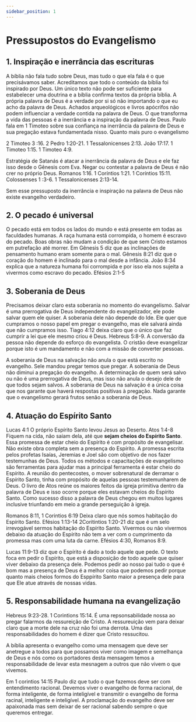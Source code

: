 ```yaml
---
sidebar_position: 1
---
```


# Pressupostos do Evangelismo

## 1. Inspiração e inerrância das escrituras

A bíblia não fala tudo sobre Deus, mas tudo o que ela fala é o que precisávamos saber. Acreditamos que todo o conteúdo da bíblia foi inspirado por Deus. Um único texto não pode ser suficiente para estabelecer uma doutrina e a bíblia confirma textos da própria bíblia. A própria palavra de Deus é a verdade por si só não importando o que eu acho da palavra de Deus. Achados arqueológicos e livros apócrifos não podem influenciar a verdade contida na palavra de Deus. O que transforma a vida das pessoas é a inerrância e a inspiração da palavra de Deus. Paulo fala em 1 Timoteo sobre sua confiança na inerrância da palavra de Deus e sua pregação estava fundamentada nisso. Quanto mais puro o evangelismo

2 Timoteo 3 :16. 2 Pedro 1:20-21. 1 Tessalonicenses 2:13. João 17:17. 1 Timoteo 1:15. 1 Timoteo 4:9.

Estratégia de Satanás é atacar a inerrância da palavra de Deus e ele faz isso desde o Gênesis com Eva. Negar ou contestar a palavra de Deus é não crer no próprio Deus. Romanos 1:16. 1 Coríntios 1:21. 1 Coríntios 15:11. Colossenses 1 :3-6. 1 Tessalonicenses 2:13-14.

Sem esse pressuposto da inerrância e inspiração na palavra de Deus não existe evangelho verdadeiro.

## 2. O pecado é universal

O pecado está em todos os lados do mundo e está presente em todas as faculdades humanas. A raça humana está corrompida, o homem é escravo do pecado. Boas obras não mudam a condição de que sem Cristo estamos em putrefação até morrer. Em Gênesis 5 diz que as inclinações de pensamento humano eram somente para o mal. Gênesis 8:21 diz que o coração do homem é inclinado para o mal desde a infância. João 8:34 explica que a natureza humana foi corrompida e por isso ela nos sujeita a vivermos como escravo do pecado. Efésios 2:1-5

## 3. Soberania de Deus

Precisamos deixar claro esta soberania no momento do evangelismo. Salvar é uma prerrogativa de Deus independente do evangelizador, ele pode salvar quem ele quiser. A soberania dele não depende do Ide. Ele quer que cumpramos o nosso papel em pregar o evangelho, mas ele salvará ainda que não cumpramos isso. Tiago 4:12 deixa claro que o único que faz cumprir a lei que ele mesmo criou é Deus. Hebreus 5:8-9. A conversão da pessoa não depende do esforço do evangelista. O cristão deve evangelizar porque isto é um mandamento e não com a missão de converter pessoas.

A soberania de Deus na salvação não anula o que está escrito no evangelho. Sele mandou pregar temos que pregar.
A soberania de Deus não diminui a pregação do evangelho. A determinação de quem será salvo ou não é uma prerrogativa de Deus, mas isso não anula o desejo dele de que todos sejam salvos.
A soberania de Deus na salvação é a única coisa que nos garante que haverá respostas positivas à pregação. Nada garante que o evangelismo gerará frutos senão a soberania de Deus.

## 4. Atuação do Espírito Santo

 Lucas 4:1 O próprio Espírito Santo levou Jesus ao Deserto.
 Atos 1:4-8 Fiquem na cida, não saiam dela, até que **sejam cheios do Espírito Santo**. Essa promessa de estar cheio do Espírito é com propósito de evangelisar. Não existe obra completa sem a presença do Espírito. A promessa escrita pelos profetas Isaías, Jeremias e Joel são com objetivo de nos fazer testemunhas de Deus. Todos os métodos e capacitações de evangelismo são ferramentas para ajudar mas a principal ferramenta é estar cheio do Espírito. A reunião do pentecostes, o mover sobrenatural de derramar o Espírito Santo, tinha com propósito de aquelas pessoas testemunharem de Deus. O livro de Atos reúne os maiores feitos da igreja primitiva dentro da palavra de Deus e isso ocorre porque eles estavam cheios do Espírito Santo. Como sucesso disso a palavra de Deus chegou em muitos lugares inclusive triunfando em meio a grande perseguição à igreja.

 Romanos 8:11, 1 Corintios 6:19 Deixa claro que nós somos habitação do Espírito Santo. Efésios 1:13-14 2Coritintios 1:20-21 diz que é um selo irrevogável sermos habitação do Espírito Santo. Vivermos ou não vivermos debaixo da atuação do Espírito não tem a ver com o cumprimento da promessa mas com uma luta da carne. Efésios 4:30, Romanos 8:9.

 Lucas 11:9-13 diz que o Espírito é dado a todo aquele que pede. O texto foca em pedir o Espírito, que está a disposição de todo aquele que quiser viver debaixo da presença dele. Podemos pedir ao nosso pai tudo o que é bom mas a presença de Deus é a melhor coisa que podemos pedir porque quanto mais cheios formos do Esppírito Santo maior a presença dele para que Ele atue através de nossas vidas.

 ## 5. Responsabilidade humana na evangelização

 Hebreus 9:23-28. 1 Corintions 15:14. É uma repsonsabilidade nossa ao pregar falarmos da ressureição de Cristo. A ressureuição vem para deixar claro que a morte dele na cruz não foi uma derrota. Uma das responsabilidades do homem é dizer que Cristo ressucitou.

 A bíblia apresenta o evangelho como uma mensagem que deve ser anetregue a todos para que possamos viver como imagem e semelhança de Deus e nós como os portadores desta mensagem temos a responsabilidade de levar esta mesnagem a outros que não vivem o que vivemos.

 Em 1 corintios 14:15 Paulo diz que tudo o que fazemos deve ser com entendimento racional. Devemos viver o evangelho de forma racional, de forma inteligente, de forma inteligível e transmitir o evangelho de forma racinal, inteligente e inteligível. A proclamação do evangelho deve ser apaixonada mas sem deixar de ser racional sabendo sempre o que queremos entregar.